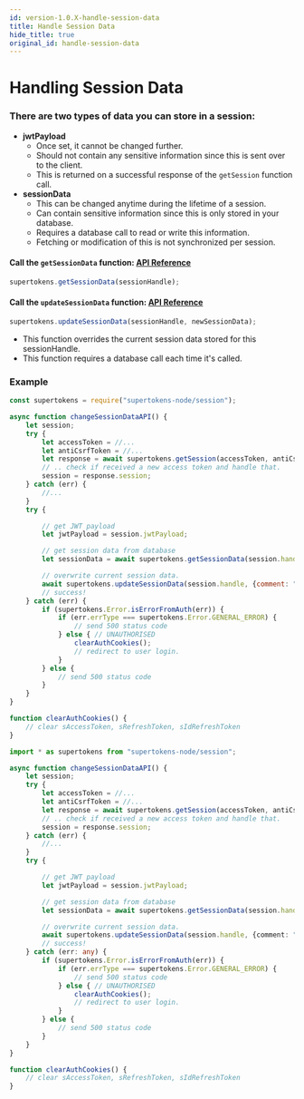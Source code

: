 ```yaml
---
id: version-1.0.X-handle-session-data
title: Handle Session Data
hide_title: true
original_id: handle-session-data
---
```


# Handling Session Data

### There are two types of data you can store in a session:
- **jwtPayload**
    - Once set, it cannot be changed further.
    - Should not contain any sensitive information since this is sent over to the client.
    - This is returned on a successful response of the `getSession` function call.
- **sessionData**
    - This can be changed anytime during the lifetime of a session.
    - Can contain sensitive information since this is only stored in your database.
    - Requires a database call to read or write this information.
    - Fetching or modification of this is not synchronized per session.

#### Call the `getSessionData` function: [API Reference](../api-reference/get-session-data)
```js
supertokens.getSessionData(sessionHandle);
```
#### Call the `updateSessionData` function: [API Reference](../api-reference/update-session-data)
```js
supertokens.updateSessionData(sessionHandle, newSessionData);
```
- This function overrides the current session data stored for this sessionHandle.
- This function requires a database call each time it's called.

<div class="divider"></div>

### Example
<!--DOCUSAURUS_CODE_TABS-->
<!--Javascript-->
```js
const supertokens = require("supertokens-node/session");

async function changeSessionDataAPI() {
    let session;
    try {
        let accessToken = //...
        let antiCsrfToken = //...
        let response = await supertokens.getSession(accessToken, antiCsrfToken);
        // .. check if received a new access token and handle that.
        session = response.session;
    } catch (err) {
        //...
    }
    try {

        // get JWT payload
        let jwtPayload = session.jwtPayload;

        // get session data from database
        let sessionData = await supertokens.getSessionData(session.handle);

        // overwrite current session data.
        await supertokens.updateSessionData(session.handle, {comment: "new session data"});
        // success!
    } catch (err) {
        if (supertokens.Error.isErrorFromAuth(err)) {
            if (err.errType === supertokens.Error.GENERAL_ERROR) {
                // send 500 status code
            } else { // UNAUTHORISED
                clearAuthCookies();
                // redirect to user login.
            }
        } else {
            // send 500 status code
        }
    }
}

function clearAuthCookies() {
    // clear sAccessToken, sRefreshToken, sIdRefreshToken
}
```
<!--Typescript-->
```ts
import * as supertokens from "supertokens-node/session";

async function changeSessionDataAPI() {
    let session;
    try {
        let accessToken = //...
        let antiCsrfToken = //...
        let response = await supertokens.getSession(accessToken, antiCsrfToken);
        // .. check if received a new access token and handle that.
        session = response.session;
    } catch (err) {
        //...
    }
    try {

        // get JWT payload
        let jwtPayload = session.jwtPayload;

        // get session data from database
        let sessionData = await supertokens.getSessionData(session.handle);

        // overwrite current session data.
        await supertokens.updateSessionData(session.handle, {comment: "new session data"});
        // success!
    } catch (err: any) {
        if (supertokens.Error.isErrorFromAuth(err)) {
            if (err.errType === supertokens.Error.GENERAL_ERROR) {
                // send 500 status code
            } else { // UNAUTHORISED
                clearAuthCookies();
                // redirect to user login.
            }
        } else {
            // send 500 status code
        }
    }
}

function clearAuthCookies() {
    // clear sAccessToken, sRefreshToken, sIdRefreshToken
}
```
<!--END_DOCUSAURUS_CODE_TABS-->